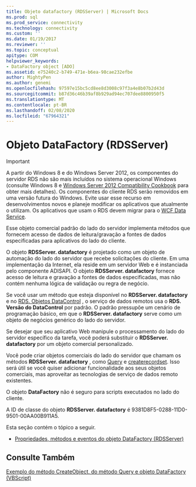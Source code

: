 ```yaml
---
title: Objeto datafactory (RDSServer) | Microsoft Docs
ms.prod: sql
ms.prod_service: connectivity
ms.technology: connectivity
ms.custom: ''
ms.date: 01/19/2017
ms.reviewer: ''
ms.topic: conceptual
apitype: COM
helpviewer_keywords:
- DataFactory object [ADO]
ms.assetid: e75240c2-b749-471e-b6ea-98cae232efbe
author: MightyPen
ms.author: genemi
ms.openlocfilehash: 97597e15bc5cd8ee8d3008c97f3a4e8b07b2d43d
ms.sourcegitcommit: b87d36c46b39af8b929ad94ec707dee8800950f5
ms.translationtype: MT
ms.contentlocale: pt-BR
ms.lasthandoff: 02/08/2020
ms.locfileid: "67964321"
---
```

# <a name="datafactory-object-rdsserver"></a>Objeto DataFactory (RDSServer)
> [!IMPORTANT]
>  A partir do Windows 8 e do Windows Server 2012, os componentes do servidor RDS não são mais incluídos no sistema operacional Windows (consulte Windows 8 e [Windows Server 2012 Compatibility Cookbook](https://www.microsoft.com/download/details.aspx?id=27416) para obter mais detalhes). Os componentes do cliente RDS serão removidos em uma versão futura do Windows. Evite usar esse recurso em desenvolvimentos novos e planeje modificar os aplicativos que atualmente o utilizam. Os aplicativos que usam o RDS devem migrar para o [WCF Data Service](https://go.microsoft.com/fwlink/?LinkId=199565).  
  
 Esse objeto comercial padrão do lado do servidor implementa métodos que fornecem acesso de dados de leitura/gravação a fontes de dados especificadas para aplicativos do lado do cliente.  
  
 O objeto **RDSServer. datafactory** é projetado como um objeto de automação do lado do servidor que recebe solicitações do cliente. Em uma implementação da Internet, ela reside em um servidor Web e é instanciada pelo componente ADISAPI. O objeto **RDSServer. datafactory** fornece acesso de leitura e gravação a fontes de dados especificadas, mas não contém nenhuma lógica de validação ou regra de negócio.  
  
 Se você usar um método que esteja disponível no **RDSServer. datafactory** e no [RDS. Objetos DataControl](../../../ado/reference/rds-api/datacontrol-object-rds.md) , o serviço de dados remotos usa o **RDS. Versão do DataControl** por padrão. O padrão pressupõe um cenário de programação básico, em que o **RDSServer. datafactory** serve como um objeto de negócios genérico do lado do servidor.  
  
 Se desejar que seu aplicativo Web manipule o processamento do lado do servidor específico da tarefa, você poderá substituir o **RDSServer. datafactory** por um objeto comercial personalizado.  
  
 Você pode criar objetos comerciais do lado do servidor que chamam os métodos **RDSServer. datafactory** , como [Query](../../../ado/reference/rds-api/query-method-rds.md) e [createrecordset](../../../ado/reference/rds-api/createrecordset-method-rds.md). Isso será útil se você quiser adicionar funcionalidade aos seus objetos comerciais, mas aproveitar as tecnologias de serviço de dados remoto existentes.  
  
 O objeto **DataFactory** não é seguro para scripts executados no lado do cliente.  
  
 A ID de classe do objeto **RDSServer. datafactory** é 9381D8F5-0288-11D0-9501-00AA00B911A5.  
  
 Esta seção contém o tópico a seguir.  
  
-   [Propriedades, métodos e eventos do objeto DataFactory (RDSServer)](../../../ado/reference/rds-api/datafactory-object-rdsserver-properties-methods-and-events.md)  
  
## <a name="see-also"></a>Consulte Também  
 [Exemplo do método CreateObject, do método Query e objeto DataFactory (VBScript)](../../../ado/reference/rds-api/datafactory-object-query-method-and-createobject-method-example-vbscript.md)


